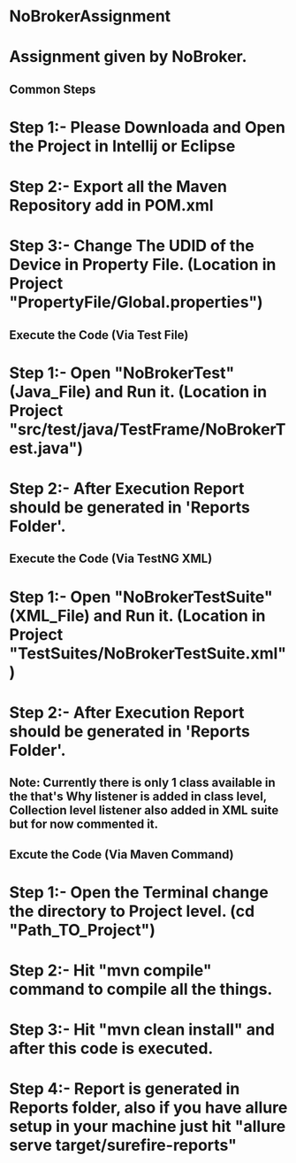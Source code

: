 # NoBrokerAssignment
# Assignment given by NoBroker.

## Common Steps
# Step 1:- Please Downloada and Open the Project in Intellij or Eclipse
# Step 2:- Export all the Maven Repository add in POM.xml
# Step 3:- Change The UDID of the Device in Property File. (Location in Project "PropertyFile/Global.properties")

## Execute the Code (Via Test File)
# Step 1:- Open "NoBrokerTest" (Java_File) and Run it. (Location in Project "src/test/java/TestFrame/NoBrokerTest.java")
# Step 2:- After Execution Report should be generated in 'Reports Folder'.

## Execute the Code (Via TestNG XML)
# Step 1:- Open "NoBrokerTestSuite" (XML_File) and Run it. (Location in Project "TestSuites/NoBrokerTestSuite.xml")
# Step 2:- After Execution Report should be generated in 'Reports Folder'.

## Note: Currently there is only 1 class available in the that's Why listener is added in class level, Collection level listener also added in XML suite but for now commented it.

## Excute the Code (Via Maven Command)
# Step 1:- Open the Terminal change the directory to Project level. (cd "Path_TO_Project")
# Step 2:- Hit "mvn compile" command to compile all the things.
# Step 3:- Hit "mvn clean install" and after this code is executed.
# Step 4:- Report is generated in Reports folder, also if you have allure setup in your machine just hit "allure serve target/surefire-reports"
